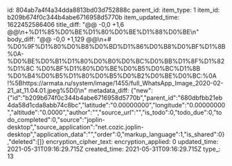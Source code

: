 id: 804ab7a4f4a34dda8813bd03d752888c
parent_id: 
item_type: 1
item_id: b209b674f0c344b4abe6716958d5770b
item_updated_time: 1622452586406
title_diff: "@@ -0,0 +1,6 @@\\n+%D1%85%D0%BE%D1%80%D0%BE%D1%88%D0%BE\\n"
body_diff: "@@ -0,0 +1,129 @@\\n+# %D0%9F%D1%80%D0%B8%D0%BD%D1%86%D0%B8%D0%BF%D1%8B%0A- %D0%BE%D0%B1%D1%80%D0%B0%D0%BC%D0%BB%D1%8F%D1%82%D1%8C %D0%BF%D1%80%D0%BE%D0%B5%D0%BC%D1%8B %D0%B4%D0%B5%D1%80%D0%B5%D0%B2%D0%BE%D0%BC:%0A  !%5Bhttps://armata.ru/system/image/1455/full_WhatsApp_Image_2020-02-21_at_11.04.01.jpeg%5D()\\n"
metadata_diff: {"new":{"id":"b209b674f0c344b4abe6716958d5770b","parent_id":"680dbfbb21eb4da58d1cda8abb74c8bc","latitude":"0.00000000","longitude":"0.00000000","altitude":"0.0000","author":"","source_url":"","is_todo":0,"todo_due":0,"todo_completed":0,"source":"joplin-desktop","source_application":"net.cozic.joplin-desktop","application_data":"","order":0,"markup_language":1,"is_shared":0},"deleted":[]}
encryption_cipher_text: 
encryption_applied: 0
updated_time: 2021-05-31T09:16:29.715Z
created_time: 2021-05-31T09:16:29.715Z
type_: 13